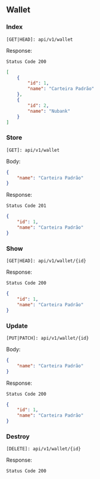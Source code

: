 ## Wallet
### Index
```
[GET|HEAD]: api/v1/wallet
```
Response:

```Status Code 200```
```json
[
    {
        "id": 1,
        "name": "Carteira Padrão"
    },
    {
        "id": 2,
        "name": "Nubank"
    }
]
```

### Store
```
[GET]: api/v1/wallet
```
Body:

```json
{
    "name": "Carteira Padrão"
}
```
Response:

```Status Code 201```
```json
{
    "id": 1,
    "name": "Carteira Padrão"
}
```

### Show
```
[GET|HEAD]: api/v1/wallet/{id}
```
Response:

```Status Code 200```
```json
{
    "id": 1,
    "name": "Carteira Padrão"
}
```

### Update
```
[PUT|PATCH]: api/v1/wallet/{id}
```
Body:

```json
{
    "name": "Carteira Padrão"
}
```
Response:

```Status Code 200```
```json
{
    "id": 1,
    "name": "Carteira Padrão"
}
```
### Destroy
```
[DELETE]: api/v1/wallet/{id}
```
Response:

```Status Code 200```
